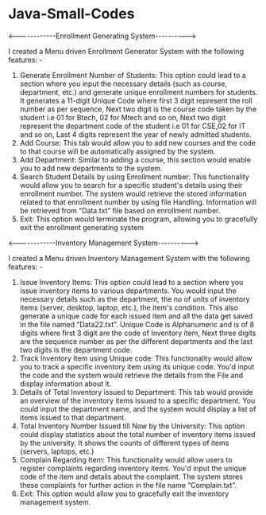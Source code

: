 # Java-Small-Codes

<------------Enrollment Generating System---------->

I created a Menu driven Enrollment Generator System with the following features: -
1. Generate Enrollment Number of Students:
This option could lead to a section where you input the necessary details (such as course, department, 
etc.) and generate unique enrollment numbers for students.
It generates a 11-digit Unique Code where first 3 digit represent the roll number as per sequence,
Next two digit is the course code taken by the student i.e 01 for Btech, 02 for Mtech and so on, Next 
two digit represent the department code of the student i.e 01 for CSE,02 for IT and so on, Last 4 digits 
represent the year of newly admitted students.
2. Add Course:
This tab would allow you to add new courses and the code to that course will be automatically 
assigned by the system.
3. Add Department:
Similar to adding a course, this section would enable you to add new departments to the system. 
4. Search Student Details by using Enrollment number:
This functionality would allow you to search for a specific student's details using their enrollment 
number. The system would retrieve the stored information related to that enrollment number by 
using file Handling. Information will be retrieved from “Data.txt” file based on enrollment number.
5. Exit:
This option would terminate the program, allowing you to gracefully exit the enrollment generating 
system

<------------Inventory Management System---------->

I created a Menu driven Inventory Management System with the following features: -
1. Issue Inventory Items:
This option could lead to a section where you issue inventory items to various departments. You would 
input the necessary details such as the department, the no of units of inventory items (server, desktop, 
laptop, etc.), the item's condition. This also generate a unique code for each issued item and all the data 
get saved in the file named “Data22.txt”.
 Unique Code is Alphanumeric and is of 8 digits where first 3 digit are the code of Inventory item, Next 
 three digits are the sequence number as per the different departments and the last two digits is the
 department code.
2. Track Inventory Item using Unique code:
This functionality would allow you to track a specific inventory item using its unique code. You'd input 
the code and the system would retrieve the details from the File and display information about it.
3. Details of Total Inventory issued to Department:
This tab would provide an overview of the inventory items issued to a specific department. You could 
input the department name, and the system would display a list of items issued to that department.
4. Total Inventory Number Issued till Now by the University:
This option could display statistics about the total number of inventory items issued by the university. It 
shows the counts of different types of items (servers, laptops, etc.) 
5. Complain Regarding Item:
This functionality would allow users to register complaints regarding inventory items. You'd input the 
unique code of the item and details about the complaint. The system stores these complaints for further 
action in the file name “Complain.txt”.
6. Exit:
This option would allow you to gracefully exit the inventory management system.
